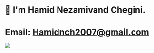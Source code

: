 # 👋 I'm Hamid Nezamivand Chegini.
# Email: Hamidnch2007@gmail.com

<img align="center" src="https://github.com/Hamidnch/hamidnch/assets/11829193/91df5820-99cf-4323-b3db-d59656e21df8" />
